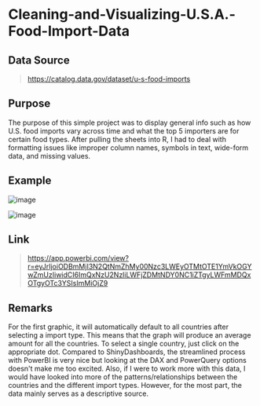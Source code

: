 # Cleaning-and-Visualizing-U.S.A.-Food-Import-Data

## Data Source
> https://catalog.data.gov/dataset/u-s-food-imports

## Purpose
The purpose of this simple project was to display general info such as how U.S. food imports vary across time and what the top 5 importers are for certain food types. After pulling the sheets into R, I had to deal with formatting issues like improper column names, symbols in text, wide-form data, and missing values. 


## Example
![image](https://github.com/Polymershot/Cleaning-and-Visualizing-U.S.-Food-Import-Data/assets/69413289/79da1f6f-282a-4fee-bb7a-574140b76bc0)


![image](https://github.com/Polymershot/Cleaning-and-Visualizing-U.S.-Food-Import-Data/assets/69413289/b248769d-3548-4004-b7c7-331290270136)

## Link
> https://app.powerbi.com/view?r=eyJrIjoiODBmMjI3N2QtNmZhMy00Nzc3LWEyOTMtOTE1YmVkOGYwZmUzIiwidCI6ImQxNzU2NzliLWFjZDMtNDY0NC1iZTgyLWFmMDQxOTgyOTc3YSIsImMiOjZ9

## Remarks
For the first graphic, it will automatically default to all countries after selecting a import type. This means that the graph will produce an average amount for all the countries. To select a single country, just click on the appropriate dot. Compared to ShinyDashboards, the streamlined process with PowerBI is very nice but looking at the DAX and PowerQuery options doesn't make me too excited. Also, if I were to work more with this data, I would have looked into more of the patterns/relationships between the countries and the different import types. However, for the most part, the data mainly serves as a descriptive source. 




